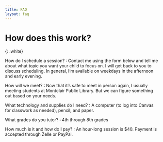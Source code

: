 ```yaml
---
title: FAQ
layout: faq
---
```


# How does this work?
{: .white}

How do I schedule a session?
: Contact me using the form below and tell me about what topic you want your child to focus on. I will get back to you to discuss scheduling. In general, I’m available on weekdays in the afternoon and early evening.

How will we meet?
: Now that it’s safe to meet in person again, I usually meeting students at Montclair Public Library. But we can figure something out based on your needs.

What technology and supplies do I need?
: A computer (to log into Canvas for classwork as needed), pencil, and paper.

What grades do you tutor?
: 4th through 8th grades

How much is it and how do I pay?
: An hour-long session is $40. Payment is accepted through Zelle or PayPal.
